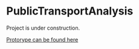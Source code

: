 # PublicTransportAnalysis
Project is under construction.

[Protorype can be found here](https://github.com/remilvus/PublicTransportAnalysis/tree/prototype)
